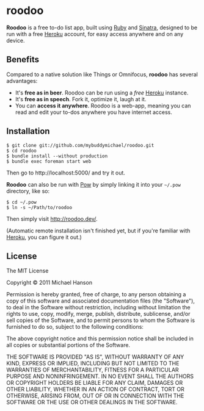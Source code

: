 roodoo
======

**Roodoo** is a free to-do list app, built using [Ruby] and [Sinatra], designed
to be run with a free [Heroku] account, for easy access anywhere and on any
device.

## Benefits

Compared to a native solution like Things or Omnifocus, **roodoo** has several
advantages:

- It's **free as in beer**. Roodoo can be run using a _free_ [Heroku] instance.
- It's **free as in speech**. Fork it, optimize it, laugh at it.
- You can **access it anywhere**. Roodoo is a web-app, meaning you can read and
  edit your to-dos anywhere you have internet access.

## Installation

    $ git clone git://github.com/mybuddymichael/roodoo.git
    $ cd roodoo
    $ bundle install --without production
    $ bundle exec foreman start web

Then go to http://localhost:5000/ and try it out.

**Roodoo** can also be run with [Pow] by simply linking it into your `~/.pow`
directory, like so:

    $ cd ~/.pow
    $ ln -s ~/Path/to/roodoo

Then simply visit http://roodoo.dev/.

(Automatic remote installation isn't finished yet, but if you're familiar with
[Heroku], you can figure it out.)

## License

The MIT License

Copyright © 2011 Michael Hanson

Permission is hereby granted, free of charge, to any person obtaining a copy
of this software and associated documentation files (the "Software"), to deal
in the Software without restriction, including without limitation the rights
to use, copy, modify, merge, publish, distribute, sublicense, and/or sell
copies of the Software, and to permit persons to whom the Software is
furnished to do so, subject to the following conditions:

The above copyright notice and this permission notice shall be included in
all copies or substantial portions of the Software.

THE SOFTWARE IS PROVIDED "AS IS", WITHOUT WARRANTY OF ANY KIND, EXPRESS OR
IMPLIED, INCLUDING BUT NOT LIMITED TO THE WARRANTIES OF MERCHANTABILITY,
FITNESS FOR A PARTICULAR PURPOSE AND NONINFRINGEMENT. IN NO EVENT SHALL THE
AUTHORS OR COPYRIGHT HOLDERS BE LIABLE FOR ANY CLAIM, DAMAGES OR OTHER
LIABILITY, WHETHER IN AN ACTION OF CONTRACT, TORT OR OTHERWISE, ARISING FROM,
OUT OF OR IN CONNECTION WITH THE SOFTWARE OR THE USE OR OTHER DEALINGS IN
THE SOFTWARE.


[Ruby]: http://www.ruby-lang.org/en/
[Sinatra]: http://www.sinatrarb.com/
[Heroku]: http://www.heroku.com/
[Pow]: http://pow.cx/
